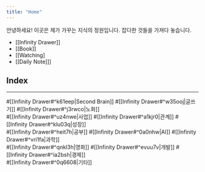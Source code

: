 ```yaml
---
title: "Home"
---
```


안녕하세요!
이곳은 제가 가꾸는 지식의 정원입니다.
잡다한 것들을 가져다 놓습니다.

- [[Infinity Drawer]]
- [[Book]]
- [[Watching]
- [[Daily Note]]]

## Index
---
\#[[Infinity Drawer#^k61eep|Second Brain]]  \#[[Infinity Drawer#^w35ooj|글쓰기]]    \#[[Infinity Drawer#^j3rwco|노화]]  
\#[[Infinity Drawer#^uz4nwe|사업]]  \#[[Infinity Drawer#^a1kjr0|관계]]  \#[[Infinity Drawer#^klu03q|성장]]  
\#[[Infinity Drawer#^heit7h|공부]]  \#[[Infinity Drawer#^0a0nhw|AI]]    \#[[Infinity Drawer#^vri1fa|과학]]  
\#[[Infinity Drawer#^qnkl3h|영화]]  \#[[Infinity Drawer#^evuu7v|개발]]  \#[[Infinity Drawer#^ia2bsh|경제]]  
\#[[Infinity Drawer#^0q6608|기타]]
